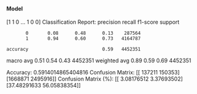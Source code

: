 #### Model
[1 1 0 ... 1 0 0]
Classification Report:
              precision    recall  f1-score   support

           0       0.08      0.48      0.13    287564
           1       0.94      0.60      0.73   4164787

    accuracy                           0.59   4452351
   macro avg       0.51      0.54      0.43   4452351
weighted avg       0.89      0.59      0.69   4452351

Accuracy: 0.5914014865404816
Confusion Matrix:
[[ 137211  150353]
 [1668871 2495916]]
Confusion Matrix (%):
[[ 3.08176512  3.37693502]
 [37.48291633 56.05838354]]
